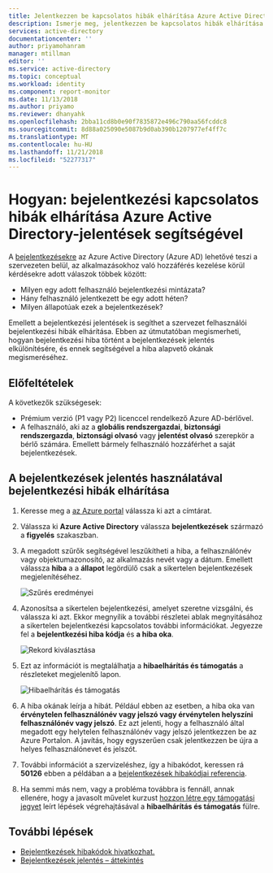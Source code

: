 ```yaml
---
title: Jelentkezzen be kapcsolatos hibák elhárítása Azure Active Directory-jelentések segítségével |} A Microsoft Docs
description: Ismerje meg, jelentkezzen be kapcsolatos hibák elhárítása Azure Active Directory-jelentések használata az Azure Portalon
services: active-directory
documentationcenter: ''
author: priyamohanram
manager: mtillman
editor: ''
ms.service: active-directory
ms.topic: conceptual
ms.workload: identity
ms.component: report-monitor
ms.date: 11/13/2018
ms.author: priyamo
ms.reviewer: dhanyahk
ms.openlocfilehash: 2bba11cd8b0e90f7835872e496c790aa56fcddc8
ms.sourcegitcommit: 8d88a025090e5087b9d0ab390b1207977ef4ff7c
ms.translationtype: MT
ms.contentlocale: hu-HU
ms.lasthandoff: 11/21/2018
ms.locfileid: "52277317"
---
```

# <a name="how-to-troubleshoot-sign-in-errors-using-azure-active-directory-reports"></a>Hogyan: bejelentkezési kapcsolatos hibák elhárítása Azure Active Directory-jelentések segítségével

A [bejelentkezésekre](concept-sign-ins.md) az Azure Active Directory (Azure AD) lehetővé teszi a szervezeten belül, az alkalmazásokhoz való hozzáférés kezelése körül kérdésekre adott válaszok többek között:

- Milyen egy adott felhasználó bejelentkezési mintázata?
- Hány felhasználó jelentkezett be egy adott héten?
- Milyen állapotúak ezek a bejelentkezések?


Emellett a bejelentkezési jelentések is segíthet a szervezet felhasználói bejelentkezési hibák elhárítása. Ebben az útmutatóban megismerheti, hogyan bejelentkezési hiba történt a bejelentkezések jelentés elkülönítésére, és ennek segítségével a hiba alapvető okának megismeréséhez.

## <a name="prerequisites"></a>Előfeltételek

A következők szükségesek:

* Prémium verzió (P1 vagy P2) licenccel rendelkező Azure AD-bérlővel. 
* A felhasználó, aki az a **globális rendszergazdai**, **biztonsági rendszergazda**, **biztonsági olvasó** vagy **jelentést olvasó** szerepkör a bérlő számára. Emellett bármely felhasználó hozzáférhet a saját bejelentkezések. 

## <a name="troubleshoot-sign-in-errors-using-the-sign-ins-report"></a>A bejelentkezések jelentés használatával bejelentkezési hibák elhárítása

1. Keresse meg a [az Azure portal](https://portal.azure.com) válassza ki azt a címtárat.
2. Válassza ki **Azure Active Directory** válassza **bejelentkezések** származó a **figyelés** szakaszban. 
3. A megadott szűrők segítségével leszűkítheti a hiba, a felhasználónév vagy objektumazonosító, az alkalmazás nevét vagy a dátum. Emellett válassza **hiba** a a **állapot** legördülő csak a sikertelen bejelentkezések megjelenítéséhez. 

    ![Szűrés eredményei](./media/howto-troubleshoot-sign-in-errors/filters.png)
        
4. Azonosítsa a sikertelen bejelentkezési, amelyet szeretne vizsgálni, és válassza ki azt. Ekkor megnyílik a további részletei ablak megnyitásához a sikertelen bejelentkezési kapcsolatos további információkat. Jegyezze fel a **bejelentkezési hiba kódja** és **a hiba oka**. 

    ![Rekord kiválasztása](./media/howto-troubleshoot-sign-in-errors/sign-in-failures.png)
        
5. Ezt az információt is megtalálhatja a **hibaelhárítás és támogatás** a részleteket megjelenítő lapon.

    ![Hibaelhárítás és támogatás](./media/howto-troubleshoot-sign-in-errors/troubleshooting-and-support.png)

6. A hiba okának leírja a hibát. Például ebben az esetben, a hiba oka van **érvénytelen felhasználónév vagy jelszó vagy érvénytelen helyszíni felhasználónév vagy jelszó**. Ez azt jelenti, hogy a felhasználó által megadott egy helytelen felhasználónév vagy jelszó jelentkezzen be az Azure Portalon. A javítás, hogy egyszerűen csak jelentkezzen be újra a helyes felhasználónevet és jelszót.

7. További információt a szervizeléshez, így a hibakódot, keressen rá **50126** ebben a példában a a [bejelentkezések hibakódjai referencia](reference-sign-ins-error-codes.md). 

8. Ha semmi más nem, vagy a probléma továbbra is fennáll, annak ellenére, hogy a javasolt művelet kurzust [hozzon létre egy támogatási jegyet](../fundamentals/active-directory-troubleshooting-support-howto.md) leírt lépések végrehajtásával a **hibaelhárítás és támogatás** fülre. 

## <a name="next-steps"></a>További lépések

* [Bejelentkezések hibakódok hivatkozhat.](reference-sign-ins-error-codes.md)
* [Bejelentkezések jelentés – áttekintés](concept-sign-ins.md)
